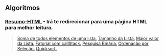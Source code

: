 
## Algoritmos


### [Resumo-HTML](https://caracioly.github.io/algoritmos/) - Irá te redirecionar para uma página HTML para melhor leitura.

> [Soma de todos elementos de uma lista.](https://github.com/Caracioly/algoritmos/blob/main/codigos/soma.py)
> [Tamanho da Lista.](https://github.com/Caracioly/algoritmos/blob/main/codigos/len.py)
> [Maior valor da Lista.](https://github.com/Caracioly/algoritmos/blob/main/codigos/maior_valor.py)
> [Fatorial com callStack.](https://github.com/Caracioly/algoritmos/blob/main/codigos/fatorial.py)
> [Pesquisa Binária.](https://github.com/Caracioly/algoritmos/blob/main/codigos/pesquisa_binaria.py)
> [Ordenação por Seleção.](https://github.com/Caracioly/algoritmos/blob/main/codigos/ordenacao_selecao.py)
> [Quicksort.](https://github.com/Caracioly/algoritmos/blob/main/codigos/quicksort.py)
